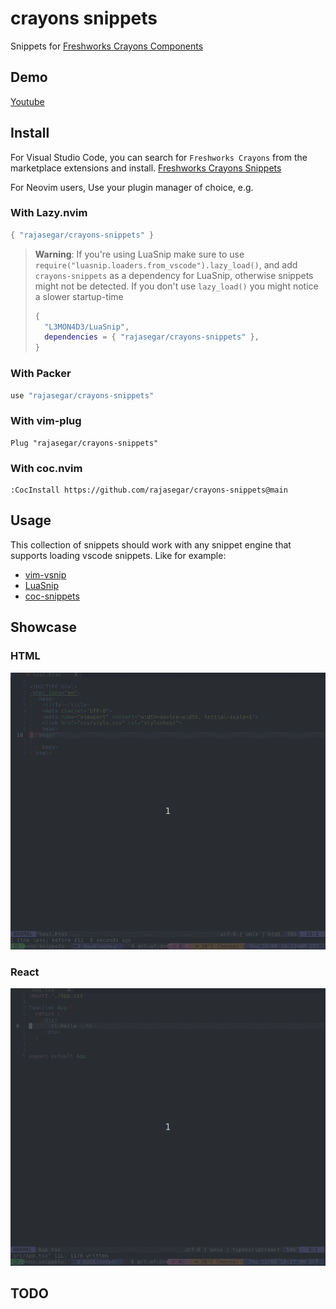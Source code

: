 # crayons snippets
Snippets for [Freshworks Crayons Components](https://crayons.freshworks.com)


## Demo
[Youtube](https://youtu.be/4kSZlCCuEq4)

## Install

For Visual Studio Code, you can search for `Freshworks Crayons` from the marketplace extensions and install.
[Freshworks Crayons Snippets](https://marketplace.visualstudio.com/items?itemName=Rajasegar.crayons-snippets&ssr=false#overview)

For Neovim users, Use your plugin manager of choice, e.g.

### With Lazy.nvim

```lua
{ "rajasegar/crayons-snippets" }
```

> **Warning**: If you're using LuaSnip make sure to use
> `require("luasnip.loaders.from_vscode").lazy_load()`, and add
> `crayons-snippets` as a dependency for LuaSnip, otherwise snippets might not
> be detected. If you don't use `lazy_load()` you might notice a slower
> startup-time
>
> ```lua
> {
>   "L3MON4D3/LuaSnip",
>   dependencies = { "rajasegar/crayons-snippets" },
> }
> ```

### With Packer

```lua
use "rajasegar/crayons-snippets"
```

### With vim-plug

```vim
Plug "rajasegar/crayons-snippets"
```

### With coc.nvim

```vim
:CocInstall https://github.com/rajasegar/crayons-snippets@main
```

## Usage

This collection of snippets should work with any snippet engine that supports
loading vscode snippets. Like for example:

- [vim-vsnip](https://github.com/hrsh7th/vim-vsnip)
- [LuaSnip](https://github.com/L3MON4D3/LuaSnip)
- [coc-snippets](https://github.com/neoclide/coc-snippets)


## Showcase

### HTML
![web components demo](crayons-snippets.gif)


### React

![React demo](crayons-react-snippets.gif)

## TODO


